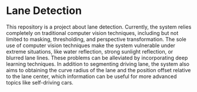 # Lane Detection

This repository is a project about lane detection. Currently, the system relies completely on traditional
computer vision techniques, including but not limited to masking, thresholding, and perspective transformation. The 
sole use of computer vision techniques make the system vulnerable under extreme situations, like water
reflection, strong sunlight reflection, or blurred lane lines. These problems can be alleviated by incorporating
deep learning techniques. In addition to segmenting driving lane, the system also aims to obtaining
the curve radius of the lane and the position offset relative to the lane center, which information 
can be useful for more advanced topics like self-driving cars.
